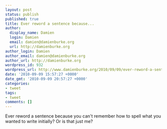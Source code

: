 ```yaml
---
layout: post
status: publish
published: true
title: Ever reword a sentence because...
author:
  display_name: Damien
  login: Damien
  email: damien@damienburke.org
  url: http://damienburke.org
author_login: Damien
author_email: damien@damienburke.org
author_url: http://damienburke.org
wordpress_id: 932
wordpress_url: http://www.damienburke.org/2010/09/09/ever-reword-a-sentence-because/
date: '2010-09-09 15:57:27 +0000'
date_gmt: '2010-09-09 20:57:27 +0000'
categories:
- tweet
tags:
- tweet
comments: []
---
```

<p>Ever reword a sentence because you can't remember how to spell what you wanted to write initially? Or is that just me?</p>
